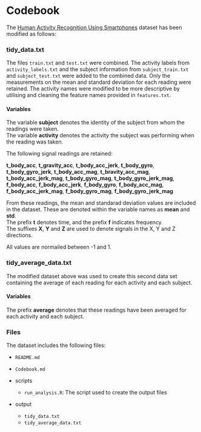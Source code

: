# Codebook

The [Human Activity Recognition Using Smartphones](http://archive.ics.uci.edu/ml/datasets/Human+Activity+Recognition+Using+Smartphones) dataset has been modified as follows:

### tidy_data.txt

The files `train.txt` and `test.txt` were combined. The activity labels from `activity_labels.txt` and the subject information from `subject_train.txt` and `subject_test.txt` were added to the combined data. Only the measurements on the mean and standard deviation for each reading were retained. The activity names were modified to be more descriptive by utilising and cleaning the feature names provided in `features.txt`.

#### Variables

The variable **subject** denotes the identity of the subject from whom the readings were taken.<br />
The variable **activity** denotes the activity the subject was performing when the reading was taken.

The following signal readings are retained:

**t_body_acc**,
**t_gravity_acc**,
**t_body_acc_jerk**,
**t_body_gyro**,
**t_body_gyro_jerk**,
**t_body_acc_mag**,
**t_bravity_acc_mag**,
**t_body_acc_jerk_mag**,
**t_body_gyro_mag**,
**t_body_gyro_jerk_mag**,
**f_body_acc**,
**f_body_acc_jerk**,
**f_body_gyro**,
**f_body_acc_mag**,
**f_body_acc_jerk_mag**,
**f_body_gyro_mag**,
**f_body_gyro_jerk_mag**

From these readings, the mean and standarad deviation values are included in the dataset. These are denoted within the variable names as **mean** and **std**.<br />
The prefix **t** denotes time, and the prefix **f** indicates frequency.<br />
The suffixes **X**, **Y** and **Z** are used to denote signals in the X, Y and Z directions.

All values are normailed between -1 and 1.

### tidy_average_data.txt

The modified dataset above was used to create this second data set containing the average of each reading for each activity and each subject.

#### Variables

The prefix **average** denotes that these readings have been averaged for each activity and each subject.

### Files

The dataset includes the following files:

- `README.md`

- `Codebook.md`

- scripts

	- `run_analysis.R`: The script used to create the output files

- output

	- `tidy_data.txt`
	- `tidy_average_data.txt`
